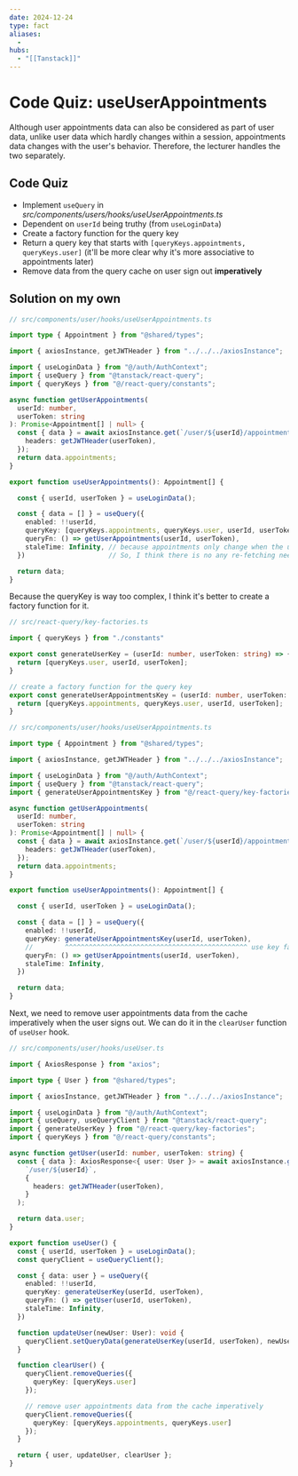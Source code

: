 ```yaml
---
date: 2024-12-24
type: fact
aliases:
  -
hubs:
  - "[[Tanstack]]"
---
```


# Code Quiz: useUserAppointments

Although user appointments data can also be considered as part of user data, unlike user data which hardly changes within a session, appointments data changes with the user's behavior. Therefore, the lecturer handles the two separately.


## Code Quiz

- Implement `useQuery` in _src/components/users/hooks/useUserAppointments.ts_
- Dependent on `userId` being truthy (from `useLoginData`)
- Create a factory function for the query key
- Return a query key that starts with `[queryKeys.appointments, queryKeys.user]` (it'll be more clear why it's more associative to appointments later)
- Remove data from the query cache on user sign out **imperatively**


## Solution on my own


```ts
// src/components/user/hooks/useUserAppointments.ts 

import type { Appointment } from "@shared/types";

import { axiosInstance, getJWTHeader } from "../../../axiosInstance";

import { useLoginData } from "@/auth/AuthContext";
import { useQuery } from "@tanstack/react-query";
import { queryKeys } from "@/react-query/constants";

async function getUserAppointments(
  userId: number,
  userToken: string
): Promise<Appointment[] | null> {
  const { data } = await axiosInstance.get(`/user/${userId}/appointments`, {
    headers: getJWTHeader(userToken),
  });
  return data.appointments;
}

export function useUserAppointments(): Appointment[] {

  const { userId, userToken } = useLoginData();

  const { data = [] } = useQuery({
    enabled: !!userId,
    queryKey: [queryKeys.appointments, queryKeys.user, userId, userToken],
    queryFn: () => getUserAppointments(userId, userToken),
    staleTime: Infinity, // because appointments only change when the user does something
  })                     // So, I think there is no any re-fetching needed

  return data;
}

```

Because the queryKey is way too complex, I think it's better to create a factory function for it.

```ts
// src/react-query/key-factories.ts

import { queryKeys } from "./constants"

export const generateUserKey = (userId: number, userToken: string) => {
  return [queryKeys.user, userId, userToken];
}

// create a factory function for the query key
export const generateUserAppointmentsKey = (userId: number, userToken: string) => {
  return [queryKeys.appointments, queryKeys.user, userId, userToken];
}
```

```ts
// src/components/user/hooks/useUserAppointments.ts

import type { Appointment } from "@shared/types";

import { axiosInstance, getJWTHeader } from "../../../axiosInstance";

import { useLoginData } from "@/auth/AuthContext";
import { useQuery } from "@tanstack/react-query";
import { generateUserAppointmentsKey } from "@/react-query/key-factories"; // import

async function getUserAppointments(
  userId: number,
  userToken: string
): Promise<Appointment[] | null> {
  const { data } = await axiosInstance.get(`/user/${userId}/appointments`, {
    headers: getJWTHeader(userToken),
  });
  return data.appointments;
}

export function useUserAppointments(): Appointment[] {

  const { userId, userToken } = useLoginData();

  const { data = [] } = useQuery({
    enabled: !!userId,
    queryKey: generateUserAppointmentsKey(userId, userToken),
    //        ^^^^^^^^^^^^^^^^^^^^^^^^^^^^^^^^^^^^^^^^^^^^^^ use key factory function
    queryFn: () => getUserAppointments(userId, userToken),
    staleTime: Infinity,
  })

  return data;
}
```

Next, we need to remove user appointments data from the cache imperatively when the user signs out. We can do it in the `clearUser` function of `useUser` hook.

```ts
// src/components/user/hooks/useUser.ts

import { AxiosResponse } from "axios";

import type { User } from "@shared/types";

import { axiosInstance, getJWTHeader } from "../../../axiosInstance";

import { useLoginData } from "@/auth/AuthContext";
import { useQuery, useQueryClient } from "@tanstack/react-query";
import { generateUserKey } from "@/react-query/key-factories";
import { queryKeys } from "@/react-query/constants";

async function getUser(userId: number, userToken: string) {
  const { data }: AxiosResponse<{ user: User }> = await axiosInstance.get(
    `/user/${userId}`,
    {
      headers: getJWTHeader(userToken),
    }
  );

  return data.user;
}

export function useUser() {
  const { userId, userToken } = useLoginData();
  const queryClient = useQueryClient();

  const { data: user } = useQuery({
    enabled: !!userId,
    queryKey: generateUserKey(userId, userToken),
    queryFn: () => getUser(userId, userToken),
    staleTime: Infinity,
  })

  function updateUser(newUser: User): void {
    queryClient.setQueryData(generateUserKey(userId, userToken), newUser);
  }

  function clearUser() {
    queryClient.removeQueries({
      queryKey: [queryKeys.user]
    });

    // remove user appointments data from the cache imperatively
    queryClient.removeQueries({
      queryKey: [queryKeys.appointments, queryKeys.user]
    });
  }

  return { user, updateUser, clearUser };
}

```

